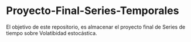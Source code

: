 # Proyecto-Final-Series-Temporales
El objetivo de este repositorio, es almacenar el proyecto final de Series de tiempo sobre Volatibidad estocástica.
